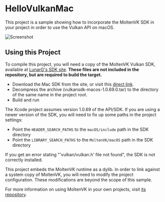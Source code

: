 # HelloVulkanMac

This project is a sample showing how to incorporate the MoltenVK SDK in your project in order to use the Vulkan API on macOS.

![Screenshot](Images/screenshot.png)

## Using this Project

To compile this project, you will need a copy of the MoltenVK Vulkan SDK, available at [LunarG's SDK site](https://vulkan.lunarg.com/sdk/home). **These files are not included in the repository, but are required to build the target.**

  - Download the Mac SDK from the site, or visit this [direct link](https://sdk.lunarg.com/sdk/download/1.0.69.0/mac/vulkansdk-macos-1.0.69.0.tar.gz?u=).
  - Decompress the archive (vulkansdk-macos-1.0.69.0.tar) to the directory of the same name in the project root.
  - Build and run
  
  The Xcode project assumes version 1.0.69 of the API/SDK. If you are using a newer version of the SDK, you will need to fix up some paths in the project settings:

  - Point the `HEADER_SEARCH_PATHS` to the `macOS/include` path in the SDK directory  
  - Point the `LIBRARY_SEARCH_PATHS` to the `MoltenVK/macOS` path in the SDK directory

If you get an error stating "'vulkan/vulkan.h' file not found", the SDK is not correctly installed.

This project embeds the MoltenVK runtime as a dylib. In order to link against a system copy of MoltenVK, you will need to modify the project configuration. These modifications are beyond the scope of this sample.

For more information on using MoltenVK in your own projects, visit [its repository](https://github.com/KhronosGroup/MoltenVK).
